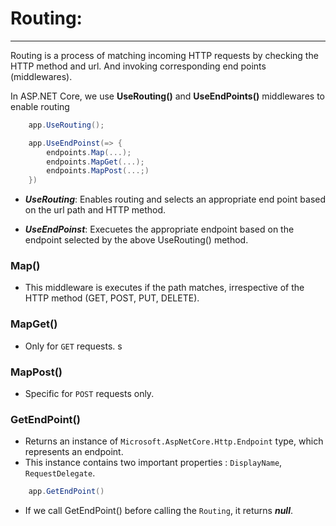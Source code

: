 # __Routing:__
-----------------------------------
Routing is a process of matching incoming HTTP requests by checking the HTTP method and url. And invoking corresponding end points (middlewares).

In ASP.NET Core, we use __UseRouting()__ and __UseEndPoints()__ middlewares to enable routing

```cs
    app.UseRouting();

    app.UseEndPoinst(=> {
        endpoints.Map(...);
        endpoints.MapGet(...);
        endpoints.MapPost(...;)
    })
```
- ___UseRouting___: Enables routing and selects an appropriate end point based on the url path and HTTP method.

- ___UseEndPoinst___: Execuetes the appropriate endpoint based on the endpoint selected by the above UseRouting() method.

### Map()
- This middleware is executes if the path matches, irrespective of the HTTP method (GET, POST, PUT, DELETE). 

### MapGet()
- Only for `GET` requests.
s
### MapPost()
- Specific for `POST` requests only.


### GetEndPoint()
- Returns an instance of `Microsoft.AspNetCore.Http.Endpoint` type, which represents an endpoint.
- This instance contains two important properties : `DisplayName`, `RequestDelegate`.
```cs
    app.GetEndPoint()
```
- If we call  GetEndPoint() before calling the `Routing`, it returns ___null___.